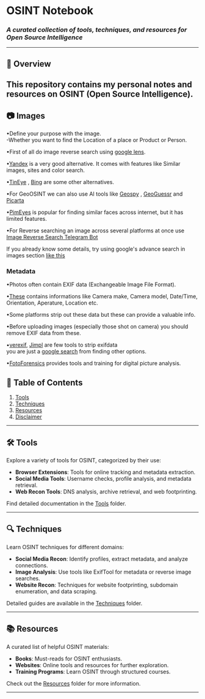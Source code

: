 # OSINT Notebook  
### *A curated collection of tools, techniques, and resources for Open Source Intelligence*  

---

## 📖 Overview  
This repository contains my personal notes and resources on OSINT (Open Source Intelligence). 
---

## 📷 Images
•Define your purpose with the image.                                                                                                                                                                                 
‎ ‎ ‎‎ ‎ ‎  ‎ -Whether you want to find the Location of a place or Product or Person.  

•First of all do image reverse search using [google lens](https://images.google.com/).  

•[Yandex](https://yandex.com/images/) is a very good alternative. It comes with features like Similar images, sites and color search. 

‎•[TinEye](tineye.com) , [Bing](bing.com/images) are some other alternatives.  

•For GeoOSINT we can also use AI tools like [Geospy](Geospy.in) , [GeoGuessr](geoguessr.com) and [Picarta](Picarta.ai)  

•[PimEyes](pimeyes.com) is popular for finding similar faces across internet, but it has limited features.  

•For Reverse searching an image across several platforms at once use [Image Reverse Search Telegram Bot](https://t.me/reverse_image_search_bot)

If you already know some details, try using google's advance search in images section [like this](https://ibb.co/7y4Jq91)    

### Metadata

•Photos often contain EXIF data (Exchangeable Image File Format).  

•[These](https://ibb.co/QphJfdZ) contains informations like Camera make, Camera model, Date/Time, Orientation, Aperature, Location etc.  

•Some platforms strip out these data but these can provide a valuable info.  

•Before uploading images (especially those shot on camera) you should remove EXIF data from these.  

•[verexif](https://www.verexif.com/en/), [Jimpl](https://jimpl.com/remove-exif/) are few tools to strip exifdata  
‎‎ ‎ ‎ you are just a [google search](https://www.google.com/search?q=remove+exif+data) from finding other options.

•[FotoForensics](https://fotoforensics.com/) provides tools and training for digital picture analysis.  











## 📂 Table of Contents  
1. [Tools](#tools)  
2. [Techniques](#techniques)  
3. [Resources](#resources)  
4. [Disclaimer](#disclaimer)  

---

## 🛠 Tools  
Explore a variety of tools for OSINT, categorized by their use:  
- **Browser Extensions**: Tools for online tracking and metadata extraction.  
- **Social Media Tools**: Username checks, profile analysis, and metadata retrieval.  
- **Web Recon Tools**: DNS analysis, archive retrieval, and web footprinting.  

Find detailed documentation in the [Tools](Tools/) folder.  

---

## 🔍 Techniques  
Learn OSINT techniques for different domains:  
- **Social Media Recon**: Identify profiles, extract metadata, and analyze connections.  
- **Image Analysis**: Use tools like ExifTool for metadata or reverse image searches.  
- **Website Recon**: Techniques for website footprinting, subdomain enumeration, and data scraping.  

Detailed guides are available in the [Techniques](Techniques/) folder.  

---

## 📚 Resources  
A curated list of helpful OSINT materials:  
- **Books**: Must-reads for OSINT enthusiasts.  
- **Websites**: Online tools and resources for further exploration.  
- **Training Programs**: Learn OSINT through structured courses.  

Check out the [Resources](Resources/) folder for more information.  

---


